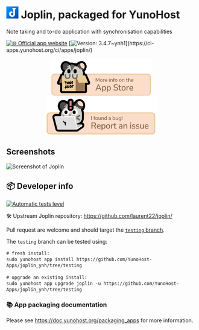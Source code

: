 <!--
N.B.: This README was automatically generated by <https://github.com/YunoHost/apps_tools/blob/main/readme_generator>
It shall NOT be edited by hand.
-->

<h1>
  <img src="https://raw.githubusercontent.com/YunoHost/apps/main/logos/joplin.png" width="32px" alt="Logo of Joplin">
  Joplin, packaged for YunoHost
</h1>

Note taking and to-do application with synchronisation capabilities

[![🌐 Official app website](https://img.shields.io/badge/Official_app_website-darkgreen?style=for-the-badge)](https://joplinapp.org/)
[![Version: 3.4.7~ynh1](https://img.shields.io/badge/Version-3.4.7~ynh1-rgb(18,138,11)?style=for-the-badge)](https://ci-apps.yunohost.org/ci/apps/joplin/)

<div align="center">
<a href="https://apps.yunohost.org/app/joplin"><img height="100px" src="https://github.com/YunoHost/yunohost-artwork/raw/refs/heads/main/badges/neopossum-badges/badge_more_info_on_the_appstore.svg"/></a>
<a href="https://github.com/YunoHost-Apps/joplin_ynh/issues"><img height="100px" src="https://github.com/YunoHost/yunohost-artwork/raw/refs/heads/main/badges/neopossum-badges/badge_report_an_issue.svg"/></a>
</div>


## Screenshots
![Screenshot of Joplin](./doc/screenshots/screenshot.png)

## 📦 Developer info

[![Automatic tests level](https://apps.yunohost.org/badge/cilevel/joplin)](https://ci-apps.yunohost.org/ci/apps/joplin/)

🛠️ Upstream Joplin repository: <https://github.com/laurent22/joplin/>

Pull request are welcome and should target the [`testing` branch](https://github.com/YunoHost-Apps/joplin_ynh/tree/testing).

The `testing` branch can be tested using:
```
# fresh install:
sudo yunohost app install https://github.com/YunoHost-Apps/joplin_ynh/tree/testing

# upgrade an existing install:
sudo yunohost app upgrade joplin -u https://github.com/YunoHost-Apps/joplin_ynh/tree/testing
```

### 📚 App packaging documentation

Please see <https://doc.yunohost.org/packaging_apps> for more information.